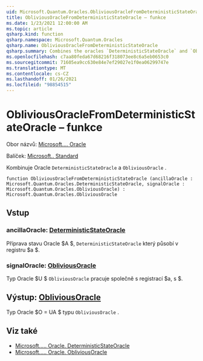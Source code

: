 ```yaml
---
uid: Microsoft.Quantum.Oracles.ObliviousOracleFromDeterministicStateOracle
title: ObliviousOracleFromDeterministicStateOracle – funkce
ms.date: 1/23/2021 12:00:00 AM
ms.topic: article
qsharp.kind: function
qsharp.namespace: Microsoft.Quantum.Oracles
qsharp.name: ObliviousOracleFromDeterministicStateOracle
qsharp.summary: Combines the oracles `DeterministicStateOracle` and `ObliviousOracle`.
ms.openlocfilehash: c7aa80feda67d68216f318073ee8c6a5eb0653c0
ms.sourcegitcommit: 71605ea9cc630e84e7ef29027e1f0ea06299747e
ms.translationtype: MT
ms.contentlocale: cs-CZ
ms.lasthandoff: 01/26/2021
ms.locfileid: "98854515"
---
```

# <a name="obliviousoraclefromdeterministicstateoracle-function"></a>ObliviousOracleFromDeterministicStateOracle – funkce

Obor názvů: [Microsoft.... Oracle](xref:Microsoft.Quantum.Oracles)

Balíček: [Microsoft.. Standard](https://nuget.org/packages/Microsoft.Quantum.Standard)


Kombinuje Oracle `DeterministicStateOracle` a `ObliviousOracle` .

```qsharp
function ObliviousOracleFromDeterministicStateOracle (ancillaOracle : Microsoft.Quantum.Oracles.DeterministicStateOracle, signalOracle : Microsoft.Quantum.Oracles.ObliviousOracle) : Microsoft.Quantum.Oracles.ObliviousOracle
```


## <a name="input"></a>Vstup

### <a name="ancillaoracle--deterministicstateoracle"></a>ancillaOracle: [DeterministicStateOracle](xref:Microsoft.Quantum.Oracles.DeterministicStateOracle)

Příprava stavu Oracle $A $, `DeterministicStateOracle` který působí v registru $a $.


### <a name="signaloracle--obliviousoracle"></a>signalOracle: [ObliviousOracle](xref:Microsoft.Quantum.Oracles.ObliviousOracle)

Typ Oracle $U $ `ObliviousOracle` pracuje společně s registrací $a, s $.



## <a name="output--obliviousoracle"></a>Výstup: [ObliviousOracle](xref:Microsoft.Quantum.Oracles.ObliviousOracle)

Typ Oracle $O = UA $ typu `ObliviousOracle` .

## <a name="see-also"></a>Viz také

- [Microsoft..... Oracle. DeterministicStateOracle](xref:Microsoft.Quantum.Oracles.DeterministicStateOracle)
- [Microsoft..... Oracle. ObliviousOracle](xref:Microsoft.Quantum.Oracles.ObliviousOracle)
